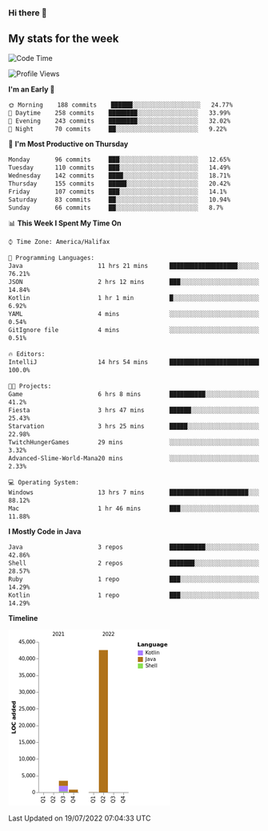 ### Hi there 👋

## My stats for the week
<!--START_SECTION:waka-->
![Code Time](http://img.shields.io/badge/Code%20Time-321%20hrs%2054%20mins-blue)

![Profile Views](http://img.shields.io/badge/Profile%20Views-0-blue)

**I'm an Early 🐤** 

```text
🌞 Morning    188 commits    ██████░░░░░░░░░░░░░░░░░░░   24.77% 
🌆 Daytime    258 commits    ████████░░░░░░░░░░░░░░░░░   33.99% 
🌃 Evening    243 commits    ████████░░░░░░░░░░░░░░░░░   32.02% 
🌙 Night      70 commits     ██░░░░░░░░░░░░░░░░░░░░░░░   9.22%

```
📅 **I'm Most Productive on Thursday** 

```text
Monday       96 commits     ███░░░░░░░░░░░░░░░░░░░░░░   12.65% 
Tuesday      110 commits    ███░░░░░░░░░░░░░░░░░░░░░░   14.49% 
Wednesday    142 commits    ████░░░░░░░░░░░░░░░░░░░░░   18.71% 
Thursday     155 commits    █████░░░░░░░░░░░░░░░░░░░░   20.42% 
Friday       107 commits    ███░░░░░░░░░░░░░░░░░░░░░░   14.1% 
Saturday     83 commits     ██░░░░░░░░░░░░░░░░░░░░░░░   10.94% 
Sunday       66 commits     ██░░░░░░░░░░░░░░░░░░░░░░░   8.7%

```


📊 **This Week I Spent My Time On** 

```text
⌚︎ Time Zone: America/Halifax

💬 Programming Languages: 
Java                     11 hrs 21 mins      ███████████████████░░░░░░   76.21% 
JSON                     2 hrs 12 mins       ███░░░░░░░░░░░░░░░░░░░░░░   14.84% 
Kotlin                   1 hr 1 min          █░░░░░░░░░░░░░░░░░░░░░░░░   6.92% 
YAML                     4 mins              ░░░░░░░░░░░░░░░░░░░░░░░░░   0.54% 
GitIgnore file           4 mins              ░░░░░░░░░░░░░░░░░░░░░░░░░   0.51%

🔥 Editors: 
IntelliJ                 14 hrs 54 mins      █████████████████████████   100.0%

🐱‍💻 Projects: 
Game                     6 hrs 8 mins        ██████████░░░░░░░░░░░░░░░   41.2% 
Fiesta                   3 hrs 47 mins       ██████░░░░░░░░░░░░░░░░░░░   25.43% 
Starvation               3 hrs 25 mins       █████░░░░░░░░░░░░░░░░░░░░   22.98% 
TwitchHungerGames        29 mins             ░░░░░░░░░░░░░░░░░░░░░░░░░   3.32% 
Advanced-Slime-World-Mana20 mins             ░░░░░░░░░░░░░░░░░░░░░░░░░   2.33%

💻 Operating System: 
Windows                  13 hrs 7 mins       ██████████████████████░░░   88.12% 
Mac                      1 hr 46 mins        ███░░░░░░░░░░░░░░░░░░░░░░   11.88%

```

**I Mostly Code in Java** 

```text
Java                     3 repos             ██████████░░░░░░░░░░░░░░░   42.86% 
Shell                    2 repos             ███████░░░░░░░░░░░░░░░░░░   28.57% 
Ruby                     1 repo              ███░░░░░░░░░░░░░░░░░░░░░░   14.29% 
Kotlin                   1 repo              ███░░░░░░░░░░░░░░░░░░░░░░   14.29%

```


**Timeline**

![Chart not found](https://raw.githubusercontent.com/lyndseyy/lyndseyy/main/charts/bar_graph.png) 


 Last Updated on 19/07/2022 07:04:33 UTC
<!--END_SECTION:waka-->